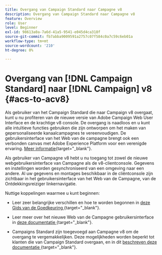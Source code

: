 ```yaml
---
title: Overgang van Campaign Standard naar Campagne v8
description: Overgang van Campaign Standard naar Campagne v8
feature: Overview
role: User
level: Beginner
exl-id: 98613a0a-7a6d-41a5-9541-e045d4ca318f
source-git-commit: fb7abba9009591a2757c07f584c0a7c59c6eb01a
workflow-type: tm+mt
source-wordcount: '210'
ht-degree: 0%

---
```


# Overgang van [!DNL Campaign Standard] naar [!DNL Campaign] v8 {#acs-to-acv8}

Als gebruiker van het Campaign Standard die naar Campaign v8 overgaat, kunt u nu profiteren van de nieuwe versie van Adobe Campaign Web User Interface en de krachtige v8 console. De overgang is naadloos en u kunt alle intuïtieve functies gebruiken die zijn ontworpen om het maken van gepersonaliseerde kanaalcampagnes te vereenvoudigen. De gebruikersinterface van het Web van de campagne brengt ook een verbonden canvas met Adobe Experience Platform voor een verenigde ervaring. [Meer informatie](https://experienceleague.adobe.com/en/docs/campaign-web/v8/start/acs-migration){target="_blank"}.

Als gebruiker van Campagne v8 hebt u nu toegang tot zowel de nieuwe webgebruikersinterface van Campagne als de v8-clientconsole. Gegevens en instellingen worden gesynchroniseerd van een omgeving naar een andere. Al uw gegevens en montages beschikbaar in de cliëntconsole zijn zichtbaar in het gebruikersinterface van het Web van de Campagne, van de Ontdekkingsreiziger linkernavigatie.

Nuttige koppelingen waarmee u kunt beginnen:

* Leer zeer belangrijke verschillen en hoe te worden begonnen in [ deze Gids van de Goedkeuring ](https://experienceleague.adobe.com/en/docs/campaign-web/acs-to-ac/home) {target="_blank"}.

* Leer meer over het nieuwe Web van de Campagne gebruikersinterface in [ deze documentatie ](https://experienceleague.adobe.com/docs/campaign-web/v8/campaign-web-home.html) {target="_blank"}.

* Campaigns Standard zijn toegevoegd aan Campagne v8 om de overgang te vergemakkelijken. Deze mogelijkheden worden beperkt tot klanten die van Campaign Standard overgaan, en in dit [ beschreven deze documentatie ](https://experienceleague.adobe.com/en/docs/experience-cloud/campaign/campaign-standard-migration-home) {target="_blank"}.

